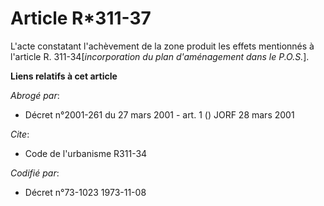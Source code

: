 # Article R*311-37

L'acte constatant l'achèvement de la zone produit les effets mentionnés à l'article R. 311-34[*incorporation du plan
d'aménagement dans le P.O.S.*].

**Liens relatifs à cet article**

_Abrogé par_:

  - Décret n°2001-261 du 27 mars 2001 - art. 1 () JORF 28 mars 2001

_Cite_:

  - Code de l'urbanisme R311-34

_Codifié par_:

  - Décret n°73-1023 1973-11-08
